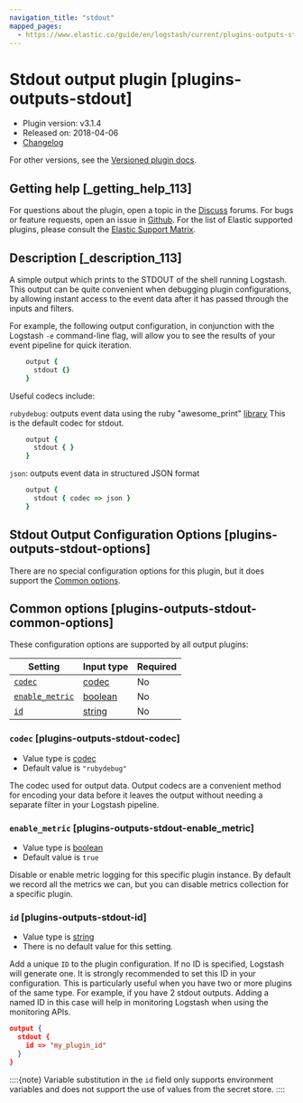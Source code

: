 ```yaml
---
navigation_title: "stdout"
mapped_pages:
  - https://www.elastic.co/guide/en/logstash/current/plugins-outputs-stdout.html
---
```


# Stdout output plugin [plugins-outputs-stdout]


* Plugin version: v3.1.4
* Released on: 2018-04-06
* [Changelog](https://github.com/logstash-plugins/logstash-output-stdout/blob/v3.1.4/CHANGELOG.md)

For other versions, see the [Versioned plugin docs](logstash-docs://reference/output-stdout-index.md).

## Getting help [_getting_help_113]

For questions about the plugin, open a topic in the [Discuss](http://discuss.elastic.co) forums. For bugs or feature requests, open an issue in [Github](https://github.com/logstash-plugins/logstash-output-stdout). For the list of Elastic supported plugins, please consult the [Elastic Support Matrix](https://www.elastic.co/support/matrix#logstash_plugins).


## Description [_description_113]

A simple output which prints to the STDOUT of the shell running Logstash. This output can be quite convenient when debugging plugin configurations, by allowing instant access to the event data after it has passed through the inputs and filters.

For example, the following output configuration, in conjunction with the Logstash `-e` command-line flag, will allow you to see the results of your event pipeline for quick iteration.

```ruby
    output {
      stdout {}
    }
```

Useful codecs include:

`rubydebug`: outputs event data using the ruby "awesome_print" [library](http://rubygems.org/gems/awesome_print) This is the default codec for stdout.

```ruby
    output {
      stdout { }
    }
```

`json`: outputs event data in structured JSON format

```ruby
    output {
      stdout { codec => json }
    }
```


## Stdout Output Configuration Options [plugins-outputs-stdout-options]

There are no special configuration options for this plugin, but it does support the [Common options](#plugins-outputs-stdout-common-options).


## Common options [plugins-outputs-stdout-common-options]

These configuration options are supported by all output plugins:

| Setting | Input type | Required |
| --- | --- | --- |
| [`codec`](#plugins-outputs-stdout-codec) | [codec](/reference/configuration-file-structure.md#codec) | No |
| [`enable_metric`](#plugins-outputs-stdout-enable_metric) | [boolean](/reference/configuration-file-structure.md#boolean) | No |
| [`id`](#plugins-outputs-stdout-id) | [string](/reference/configuration-file-structure.md#string) | No |

### `codec` [plugins-outputs-stdout-codec]

* Value type is [codec](/reference/configuration-file-structure.md#codec)
* Default value is `"rubydebug"`

The codec used for output data. Output codecs are a convenient method for encoding your data before it leaves the output without needing a separate filter in your Logstash pipeline.


### `enable_metric` [plugins-outputs-stdout-enable_metric]

* Value type is [boolean](/reference/configuration-file-structure.md#boolean)
* Default value is `true`

Disable or enable metric logging for this specific plugin instance. By default we record all the metrics we can, but you can disable metrics collection for a specific plugin.


### `id` [plugins-outputs-stdout-id]

* Value type is [string](/reference/configuration-file-structure.md#string)
* There is no default value for this setting.

Add a unique `ID` to the plugin configuration. If no ID is specified, Logstash will generate one. It is strongly recommended to set this ID in your configuration. This is particularly useful when you have two or more plugins of the same type. For example, if you have 2 stdout outputs. Adding a named ID in this case will help in monitoring Logstash when using the monitoring APIs.

```json
output {
  stdout {
    id => "my_plugin_id"
  }
}
```

::::{note}
Variable substitution in the `id` field only supports environment variables and does not support the use of values from the secret store.
::::




